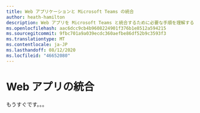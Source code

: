 ```yaml
---
title: Web アプリケーションと Microsoft Teams の統合
author: heath-hamilton
description: Web アプリを Microsoft Teams と統合するために必要な手順を理解する
ms.openlocfilehash: aac6dcc9cb4b9608224901f376b1e8512a594215
ms.sourcegitcommit: 9fbc701a9a039ecdc360aefbe86df52b9c3593f3
ms.translationtype: MT
ms.contentlocale: ja-JP
ms.lasthandoff: 08/12/2020
ms.locfileid: "46652080"
---
```

# <a name="integrating-web-apps"></a>Web アプリの統合

もうすぐです。。。